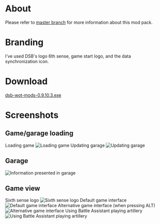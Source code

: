 # About #
Please refer to [master branch](https://github.com/atterdag/atterdag-wot-mods) for more information about this mod pack.

# Branding #
I've used DSB's logo 6th sense, game start logo, and the data synchronization icon.

# Download #
[dsb-wot-mods-0.9.10.3.exe](https://dl.dropboxusercontent.com/u/11915528/wot/dsb-wot-mods-0.9.10.3.exe)

# Screenshots #
## Game/garage loading ##
Loading game
![Loading game](https://raw.githubusercontent.com/atterdag/atterdag-wot-mods/dsb/dsb-wot-mods/screenshots/loading.jpg)
Updating garage
![Updating garage](https://raw.githubusercontent.com/atterdag/atterdag-wot-mods/dsb/dsb-wot-mods/screenshots/updating.jpg)
## Garage ##
![Information presented in garage](https://raw.githubusercontent.com/atterdag/atterdag-wot-mods/dsb/dsb-wot-mods/screenshots/garage.jpg)
## Game view ##
Sixth sense logo
![Sixth sense logo](https://raw.githubusercontent.com/atterdag/atterdag-wot-mods/dsb/dsb-wot-mods/screenshots/sixthsense.jpg)
Default game interface
![Default game interface](https://raw.githubusercontent.com/atterdag/atterdag-wot-mods/dsb/dsb-wot-mods/screenshots/default.jpg)
Alternative game interface (when pressing ALT)
![Alternative game interface](https://raw.githubusercontent.com/atterdag/atterdag-wot-mods/dsb/dsb-wot-mods/screenshots/alternative.jpg)
Using Battle Assistant playing artillery
![Using Battle Assistant playing artillery](https://raw.githubusercontent.com/atterdag/atterdag-wot-mods/dsb/dsb-wot-mods/screenshots/battleassistant.jpg)
